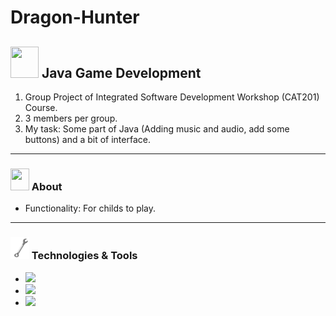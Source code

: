 # Dragon-Hunter


## <img src="https://c.tenor.com/_nhL5haCPswAAAAi/spyro-the-dragon-purple-dragon.gif" width="45px" height="50px"> Java Game Development
1. Group Project of Integrated Software Development Workshop (CAT201) Course.
2. 3 members per group.
3. My task: Some part of Java (Adding music and audio, add some buttons) and a bit of interface.
---


### <img src="https://c.tenor.com/ubvX6P6dkhUAAAAi/question-mark.gif" width="30px" height="35px"> About
- Functionality: For childs to play.
---


### <img src="https://raw.githubusercontent.com/farisfs73x/farisfs73x/main/assets/tool.gif" width="30px" height="35px"> Technologies & Tools
- ![](https://img.shields.io/badge/OS-Windows-informational?style=flat&logo=windows&logoColor=white&color=58a6ff)
- ![](https://img.shields.io/badge/IDE-NetBeans-informational?style=flat&logo=apachenetbeanside&logoColor=white&color=58a6ff)
- ![](https://img.shields.io/badge/Code-Java-informational?style=flat&logo=java&logoColor=white&color=58a6ff)
